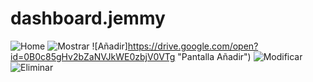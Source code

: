 # dashboard.jemmy
![Home](https://drive.google.com/open?id=0B0c85gHv2bZaMHBveGplcEpNN3c "Home")
![Mostrar](https://drive.google.com/open?id=0B0c85gHv2bZad0k4aXpPc2o2T3M "Pantalla Mostrar")
![Añadir]https://drive.google.com/open?id=0B0c85gHv2bZaNVJkWE0zbjV0VTg "Pantalla Añadir")
![Modificar](https://drive.google.com/open?id=0B0c85gHv2bZaWlc0bXNYaXNPelE "Pantalla Modificar")
![Eliminar](https://drive.google.com/open?id=0B0c85gHv2bZaYm83Sl9hVHRmaVU "Pantalla Eliminar")
